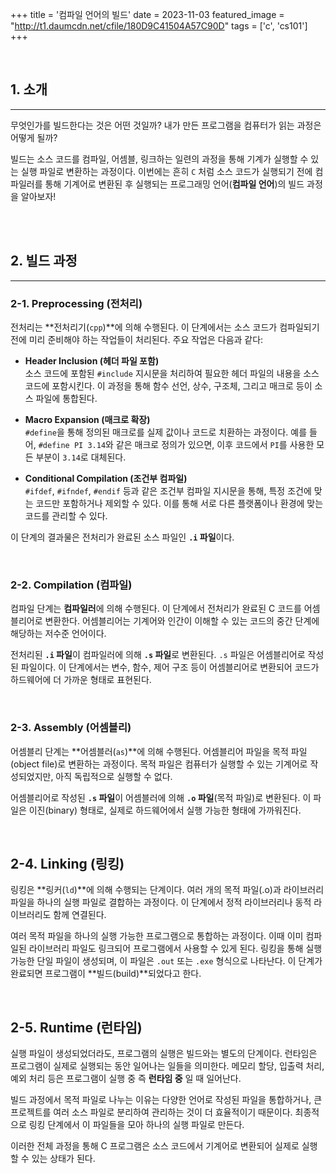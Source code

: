 +++
title = '컴파일 언어의 빌드'
date = 2023-11-03
featured_image = "http://t1.daumcdn.net/cfile/180D9C41504A57C90D"
tags = ['c', 'cs101']
+++

<br>

## 1. 소개
____
무엇인가를 빌드한다는 것은 어떤 것일까? 내가 만든 프로그램을 컴퓨터가 읽는 과정은 어떻게 될까?  

빌드는 소스 코드를 컴파일, 어셈블, 링크하는 일련의 과정을 통해 기계가 실행할 수 있는 실행 파일로 변환하는 과정이다. 이번에는 흔히 `C` 처럼 소스 코드가 실행되기 전에 컴파일러를 통해 기계어로 변환된 후 실행되는 프로그래밍 언어(**컴파일 언어**)의 빌드 과정을 알아보자!

<br>
<br>

## 2. 빌드 과정
____

### 2-1. Preprocessing (전처리)
전처리는 **전처리기(`cpp`)**에 의해 수행된다. 이 단계에서는 소스 코드가 컴파일되기 전에 미리 준비해야 하는 작업들이 처리된다. 주요 작업은 다음과 같다:

- **Header Inclusion (헤더 파일 포함)**  
  소스 코드에 포함된 `#include` 지시문을 처리하여 필요한 헤더 파일의 내용을 소스 코드에 포함시킨다. 이 과정을 통해 함수 선언, 상수, 구조체, 그리고 매크로 등이 소스 파일에 통합된다.

- **Macro Expansion (매크로 확장)**  
  `#define`을 통해 정의된 매크로를 실제 값이나 코드로 치환하는 과정이다. 예를 들어, `#define PI 3.14`와 같은 매크로 정의가 있으면, 이후 코드에서 `PI`를 사용한 모든 부분이 `3.14`로 대체된다.

- **Conditional Compilation (조건부 컴파일)**  
  `#ifdef`, `#ifndef`, `#endif` 등과 같은 조건부 컴파일 지시문을 통해, 특정 조건에 맞는 코드만 포함하거나 제외할 수 있다. 이를 통해 서로 다른 플랫폼이나 환경에 맞는 코드를 관리할 수 있다.

이 단계의 결과물은 전처리가 완료된 소스 파일인 **`.i` 파일**이다.

<br>

### 2-2. Compilation (컴파일)
컴파일 단계는 **컴파일러**에 의해 수행된다. 이 단계에서 전처리가 완료된 C 코드를 어셈블리어로 변환한다. 어셈블리어는 기계어와 인간이 이해할 수 있는 코드의 중간 단계에 해당하는 저수준 언어이다.  

전처리된 **`.i` 파일**이 컴파일러에 의해 **`.s` 파일**로 변환된다. `.s` 파일은 어셈블리어로 작성된 파일이다. 이 단계에서는 변수, 함수, 제어 구조 등이 어셈블리어로 변환되어 코드가 하드웨어에 더 가까운 형태로 표현된다.

<br>

### 2-3. Assembly (어셈블리)
어셈블리 단계는 **어셈블러(`as`)**에 의해 수행된다. 어셈블리어 파일을 목적 파일(object file)로 변환하는 과정이다. 목적 파일은 컴퓨터가 실행할 수 있는 기계어로 작성되었지만, 아직 독립적으로 실행할 수 없다.  

어셈블리어로 작성된 **`.s` 파일**이 어셈블러에 의해 **`.o` 파일**(목적 파일)로 변환된다. 이 파일은 이진(binary) 형태로, 실제로 하드웨어에서 실행 가능한 형태에 가까워진다.

<br>

## 2-4. Linking (링킹)
링킹은 **링커(`ld`)**에 의해 수행되는 단계이다. 여러 개의 목적 파일(.o)과 라이브러리 파일을 하나의 실행 파일로 결합하는 과정이다. 이 단계에서 정적 라이브러리나 동적 라이브러리도 함께 연결된다.  

여러 목적 파일을 하나의 실행 가능한 프로그램으로 통합하는 과정이다. 이때 이미 컴파일된 라이브러리 파일도 링크되어 프로그램에서 사용할 수 있게 된다. 링킹을 통해 실행 가능한 단일 파일이 생성되며, 이 파일은 `.out` 또는 `.exe` 형식으로 나타난다. 이 단계가 완료되면 프로그램이 **빌드(build)**되었다고 한다.

<br>

## 2-5. Runtime (런타임)
실행 파일이 생성되었더라도, 프로그램의 실행은 빌드와는 별도의 단계이다. 런타임은 프로그램이 실제로 실행되는 동안 일어나는 일들을 의미한다. 메모리 할당, 입출력 처리, 예외 처리 등은 프로그램이 실행 중 즉 **런타임 중** 일 때 일어난다.  

빌드 과정에서 목적 파일로 나누는 이유는 다양한 언어로 작성된 파일을 통합하거나, 큰 프로젝트를 여러 소스 파일로 분리하여 관리하는 것이 더 효율적이기 때문이다. 최종적으로 링킹 단계에서 이 파일들을 모아 하나의 실행 파일로 만든다.  

이러한 전체 과정을 통해 C 프로그램은 소스 코드에서 기계어로 변환되어 실제로 실행할 수 있는 상태가 된다.

<br>
<br>

